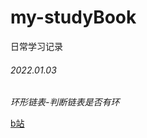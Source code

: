 # my-studyBook
日常学习记录

###### 2022.01.03
*环形链表-判断链表是否有环* 

[b站](https://www.bilibili.com/video/BV15T4y1m78W?spm_id_from=333.999.0.0)
